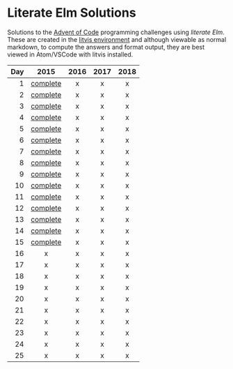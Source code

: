 # Literate Elm Solutions

Solutions to the [Advent of Code](http://adventofcode.com) programming challenges using _literate Elm_.
These are created in the [litvis environment](https://github.com/gicentre/litvis) and although viewable as normal markdown, to compute the answers and format output, they are best viewed in Atom/VSCode with litvis installed.

| Day |          2015           | 2016 | 2017 | 2018 |
| --: | :---------------------: | :--: | :--: | :--: |
|   1 | [complete](d01_2015.md) |  x   |  x   |  x   |
|   2 | [complete](d02_2015.md) |  x   |  x   |  x   |
|   3 | [complete](d03_2015.md) |  x   |  x   |  x   |
|   4 | [complete](d04_2015.md) |  x   |  x   |  x   |
|   5 | [complete](d05_2015.md) |  x   |  x   |  x   |
|   6 | [complete](d06_2015.md) |  x   |  x   |  x   |
|   7 | [complete](d07_2015.md) |  x   |  x   |  x   |
|   8 | [complete](d08_2015.md) |  x   |  x   |  x   |
|   9 | [complete](d09_2015.md) |  x   |  x   |  x   |
|  10 | [complete](d10_2015.md) |  x   |  x   |  x   |
|  11 | [complete](d11_2015.md) |  x   |  x   |  x   |
|  12 | [complete](d12_2015.md) |  x   |  x   |  x   |
|  13 | [complete](d13_2015.md) |  x   |  x   |  x   |
|  14 | [complete](d14_2015.md) |  x   |  x   |  x   |
|  15 | [complete](d15_2015.md) |  x   |  x   |  x   |
|  16 |            x            |  x   |  x   |  x   |
|  17 |            x            |  x   |  x   |  x   |
|  18 |            x            |  x   |  x   |  x   |
|  19 |            x            |  x   |  x   |  x   |
|  20 |            x            |  x   |  x   |  x   |
|  21 |            x            |  x   |  x   |  x   |
|  22 |            x            |  x   |  x   |  x   |
|  23 |            x            |  x   |  x   |  x   |
|  24 |            x            |  x   |  x   |  x   |
|  25 |            x            |  x   |  x   |  x   |
